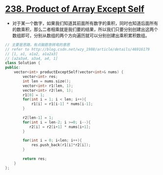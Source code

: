 # [238. Product of Array Except Self](https://leetcode.com/problems/product-of-array-except-self/)
* 对于某一个数字，如果我们知道其前面所有数字的乘积，同时也知道后面所有的数乘积，那么二者相乘就是我们要的结果，所以我们只要分别创建出这两个数组即可，分别从数组的两个方向遍历就可以分别创建出乘积累积数组。

```C++
// 主要是思路，有点脑筋急转弯的意思
// refer to http://blog.csdn.net/wzy_1988/article/details/46916179
// [1, a1, a1a2, a1a2a3]
// [a2a3a4, a3a4, a4, 1]
class Solution {
public:
    vector<int> productExceptSelf(vector<int>& nums) {
        vector<int> res;
        int len = nums.size();
        vector<int> r1(len, 1);
        vector<int> r2(len, 1);
        r1[0] = 1;
        for(int i = 1; i < len; i++){
            r1[i] = r1[i-1] * nums[i-1];
        }
        
        r2[len-1] = 1;
        for(int i = len-2; i >=0; i--){
           r2[i] = r2[i+1] * nums[i+1];    
        }
        
        for(int i = 0; i<len; i++){
            res.push_back(r1[i]*r2[i]);
        }
        
        return res;
    }
};
```
